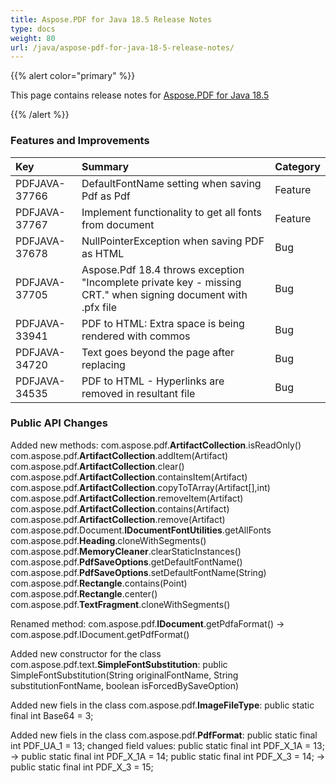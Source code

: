 ```yaml
---
title: Aspose.PDF for Java 18.5 Release Notes
type: docs
weight: 80
url: /java/aspose-pdf-for-java-18-5-release-notes/
---
```


{{% alert color="primary" %}} 

This page contains release notes for [Aspose.PDF for Java 18.5](https://repository.aspose.com/webapp/#/artifacts/browse/tree/General/repo/com/aspose/aspose-pdf/18.5)

{{% /alert %}} 
### **Features and Improvements**

|**Key**|**Summary**|**Category**|
| :- | :- | :- |
|PDFJAVA-37766|DefaultFontName setting when saving Pdf as Pdf|Feature|
|PDFJAVA-37767|Implement functionality to get all fonts from document|Feature|
|PDFJAVA-37678|NullPointerException when saving PDF as HTML|Bug|
|PDFJAVA-37705|Aspose.Pdf 18.4 throws exception "Incomplete private key - missing CRT." when signing document with .pfx file|Bug|
|PDFJAVA-33941|PDF to HTML: Extra space is being rendered with commos|Bug|
|PDFJAVA-34720|Text goes beyond the page after replacing|Bug|
|PDFJAVA-34535|PDF to HTML - Hyperlinks are removed in resultant file|Bug|
### **Public API Changes**
Added new methods:
com.aspose.pdf.**ArtifactCollection**.isReadOnly()
com.aspose.pdf.**ArtifactCollection**.addItem(Artifact)
com.aspose.pdf.**ArtifactCollection**.clear()
com.aspose.pdf.**ArtifactCollection**.containsItem(Artifact)
com.aspose.pdf.**ArtifactCollection**.copyToTArray(Artifact[],int)
com.aspose.pdf.**ArtifactCollection**.removeItem(Artifact)
com.aspose.pdf.**ArtifactCollection**.contains(Artifact)
com.aspose.pdf.**ArtifactCollection**.remove(Artifact)
com.aspose.pdf.Document.**IDocumentFontUtilities**.getAllFonts
com.aspose.pdf.**Heading**.cloneWithSegments()
com.aspose.pdf.**MemoryCleaner**.clearStaticInstances()
com.aspose.pdf.**PdfSaveOptions**.getDefaultFontName()
com.aspose.pdf.**PdfSaveOptions**.setDefaultFontName(String)
com.aspose.pdf.**Rectangle**.contains(Point)
com.aspose.pdf.**Rectangle**.center()
com.aspose.pdf.**TextFragment**.cloneWithSegments()

Renamed method:
com.aspose.pdf.**IDocument**.getPdfaFormat() -> com.aspose.pdf.IDocument.getPdfFormat()

Added new constructor for the class com.aspose.pdf.text.**SimpleFontSubstitution**:
public SimpleFontSubstitution(String originalFontName, String substitutionFontName, boolean isForcedBySaveOption)

Added new fiels in the class com.aspose.pdf.**ImageFileType**:
public static final int Base64 = 3;

Added new fiels in the class com.aspose.pdf.**PdfFormat**:
public static final int PDF_UA_1 = 13;
changed field values:
public static final int PDF_X_1A = 13; -> public static final int PDF_X_1A = 14;
public static final int PDF_X_3 = 14; -> public static final int PDF_X_3 = 15;
